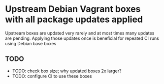 # Upstream Debian Vagrant boxes with all package updates applied

Upstream boxes are updated very rarely and at most times many updates are
pending. Applying those updates once is beneficial for repeated CI runs using
Debian base boxes


## TODO

- TODO: check box size; why updated boxes 2x larger?
- TODO: configure CI to use these boxes
